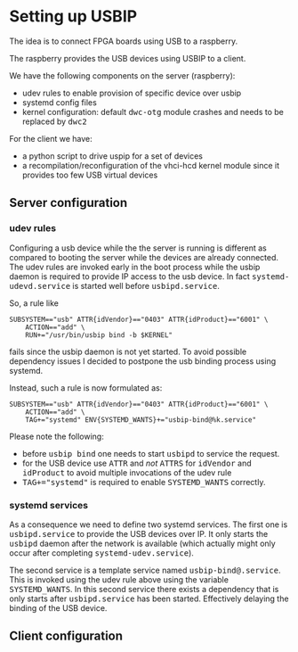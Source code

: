 # Setting up USBIP

The idea is to connect FPGA boards using USB to a raspberry.

The raspberry provides the USB devices using USBIP to a client.

We have the following components on the server (raspberry):
- udev rules to enable provision of specific device over usbip
- systemd config files 
- kernel configuration: default <kbd>dwc-otg</kbd> module crashes and
  needs to be replaced by <kbd>dwc2</kbd>

For the client we have:
- a python script to drive uspip for a set of devices
- a recompilation/reconfiguration of the vhci-hcd kernel module 
  since it provides too few USB virtual devices

## Server configuration
### udev rules
Configuring a usb device while the the server is running is different
as compared to booting the server while the devices are already
connected. The udev rules are invoked early in the boot process while
the usbip daemon is required to provide IP access to the usb device.
In fact <kbd>systemd-udevd.service</kbd> is started well before
<kbd>usbipd.service</kbd>. 

So, a rule like

    SUBSYSTEM=="usb" ATTR{idVendor}=="0403" ATTR{idProduct}=="6001" \
        ACTION=="add" \
		RUN+="/usr/bin/usbip bind -b $KERNEL"

fails since the usbip daemon is not yet started. To avoid possible
dependency issues I decided to postpone the usb binding process using
systemd. 

Instead, such a rule is now formulated as:

    SUBSYSTEM=="usb" ATTR{idVendor}=="0403" ATTR{idProduct}=="6001" \
		ACTION=="add" \
        TAG+="systemd" ENV{SYSTEMD_WANTS}+="usbip-bind@%k.service"

Please note the following:
- before <kbd>usbip bind</kbd> one needs to start <kbd>usbipd</kbd> to
  service the request.
- for the USB device use <kbd>ATTR</kbd> and *not* <kbd>ATTRS</kbd>
  for <kbd>idVendor</kbd> and
  <kbd>idProduct</kbd> to avoid multiple invocations of the udev rule
- <kbd>TAG+="systemd"</kbd> is required to enable
  <kbd>SYSTEMD_WANTS</kbd> correctly.

### systemd services
As a consequence we need to define two systemd services. The first one
is <kbd>usbipd.service</kbd> to provide the USB devices over IP. It
only starts the <kbd>usbipd</kbd> daemon after the network is
available (which actually might only occur after completing
<kbd>systemd-udev.service</kbd>). 

The second service is a template service named
<kbd>usbip-bind@.service</kbd>. This is invoked using the udev rule
above using the variable <kbd>SYSTEMD_WANTS</kbd>.
In this second service there exists a dependency that is only starts
after <kbd>usbipd.service</kbd> has been started. Effectively delaying
the binding of the USB device.

##  Client configuration


